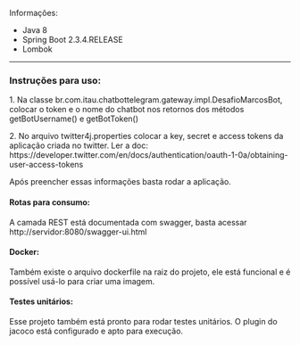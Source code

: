 Informações:
 - Java 8
 - Spring Boot 2.3.4.RELEASE
 - Lombok 
----------------------------------------------------------------------------------------------------------------------------------------------------------------
<h3> Instruções para uso: </h3>

<p>1. Na classe br.com.itau.chatbottelegram.gateway.impl.DesafioMarcosBot, colocar o token e o nome do chatbot nos retornos dos métodos getBotUsername() e getBotToken()</p>

<p>2. No arquivo twitter4j.properties colocar a key, secret e access tokens da aplicação criada no twitter. 
Ler a doc: https://developer.twitter.com/en/docs/authentication/oauth-1-0a/obtaining-user-access-tokens</p>

<p>Após preencher essas informações basta rodar a aplicação. </p>

<h4>Rotas para consumo: </h4>
<p>A camada REST está documentada com swagger, basta acessar http://servidor:8080/swagger-ui.html</p>

<h4>Docker: </h4>
<p>Também existe o arquivo dockerfile na raiz do projeto, ele está funcional e é possível usá-lo para criar uma imagem.</p>

<h4>Testes unitários: </h4>
<p>Esse projeto também está pronto para rodar testes unitários. O plugin do jacoco está configurado e apto para execução.</p>